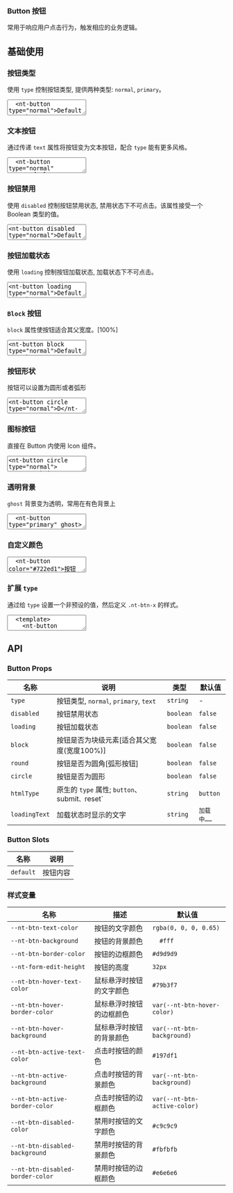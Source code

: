 ### Button 按钮

常用于响应用户点击行为，触发相应的业务逻辑。

## 基础使用

<script setup>
  import { Button } from '../../src'
</script>

### 按钮类型

使用 `type` 控制按钮类型, 提供两种类型: `normal`, `primary`。

<ClientOnly>
  <CodePreview>
  <textarea lang="vue-html">
  <nt-button type="normal">Default</nt-button>
  <nt-button type="primary" class="ml-10">Primary</nt-button>
  </textarea>
  </CodePreview>
</ClientOnly>

### 文本按钮

通过传递 `text` 属性将按钮变为文本按钮，配合 `type` 能有更多风格。

<ClientOnly>
  <CodePreview>
  <textarea lang="vue-html">
  <nt-button type="normal" text>Default</nt-button>
  <nt-button type="primary" text class="ml-10">Primary</nt-button>
  </textarea>
  </CodePreview>
</ClientOnly>

### 按钮禁用

使用 `disabled` 控制按钮禁用状态, 禁用状态下不可点击。该属性接受一个 Boolean 类型的值。

<ClientOnly><CodePreview>
<textarea lang="vue-html">
<nt-button disabled type="normal">Default</nt-button>
<nt-button type="text" class="ml-10" disabled>Text</nt-button>
</textarea>
</CodePreview></ClientOnly>

### 按钮加载状态

使用 `loading` 控制按钮加载状态, 加载状态下不可点击。

<ClientOnly><CodePreview>
<textarea lang="vue-html">
<nt-button loading type="normal">Default</nt-button>
<nt-button type="primary" loading class="ml-10">Primary</nt-button>
</textarea>
</CodePreview></ClientOnly>

### `Block` 按钮

`block` 属性使按钮适合其父宽度。[100%]

<ClientOnly><CodePreview>
<textarea lang="vue-html">
<nt-button block type="normal">Default</nt-button>
<nt-button type="primary" block class="mt-15">Text</nt-button>
</textarea>
</CodePreview></ClientOnly>

### 按钮形状

按钮可以设置为圆形或者弧形

<ClientOnly><CodePreview>
<textarea lang="vue-html">
<nt-button circle type="normal">D</nt-button>
<nt-button type="primary" round class="ml-10">Text</nt-button>
</textarea>
</CodePreview></ClientOnly>

### 图标按钮

直接在 Button 内使用 Icon 组件。

<ClientOnly><CodePreview>
<textarea lang="vue-html">
<nt-button circle type="normal">
<nt-search-icon></nt-search-icon>
</nt-button>
<nt-button type="primary" round class="ml-10">
<nt-search-icon></nt-search-icon>
<span>Search</span>
</nt-button>
</textarea>
</CodePreview></ClientOnly>

### 透明背景

`ghost` 背景变为透明，常用在有色背景上

<ClientOnly>
  <CodePreview>
  <textarea lang="vue-html">
  <nt-button type="primary" ghost>透明按钮</nt-button>
  </textarea>
  </CodePreview>
</ClientOnly>

### 自定义颜色

<ClientOnly>
  <CodePreview>
  <textarea lang="vue-html">
  <nt-button color="#722ed1">按钮</nt-button>
  <nt-button color="#eb2f96" ghost class="ml-10">按钮</nt-button>
  <nt-button color="#4998f4" text class="ml-10">按钮</nt-button>
  </textarea>
  </CodePreview>
</ClientOnly>

### 扩展 `type`

通过给 `type` 设置一个非预设的值，然后定义 `.nt-btn-x` 的样式。

<ClientOnly>
  <CodePreview>
  <textarea lang="vue">
  <template>
    <nt-button type="blue">蓝色按钮</nt-button>
    <nt-button type="gradient" class="ml-10">渐变按钮</nt-button>
  </template>
  <style>
    .nt-btn-blue {
      --nt-btn-border-color: #1677ff;
      --nt-btn-hover-border-color: #4096ff;
      --nt-btn-active-border-color: #0958d9;
    }
    .nt-btn-gradient {
      border: none;
      --nt-btn-color: #389e0d;
      --nt-btn-active-color: #0fd850;
      --nt-btn-background: linear-gradient(90deg, #0fd850 0%, #f9f047 100%);
      --nt-btn-hover-background: linear-gradient(90deg, #2af06a 0%, #fbf478 100%);
      --nt-btn-active-background: linear-gradient(90deg, #0a9036 0%, #ece008 100%);
    }
  </style>
  </textarea>
  <template #preview>
    <Button type="blue">蓝色按钮</Button>
    <Button type="gradient" class="ml-10">渐变按钮</Button>
  </template>
  </CodePreview>
</ClientOnly>

## API

### Button Props

| 名称          | 说明                                           | 类型      | 默认值     |
| ------------- | ---------------------------------------------- | --------- | ---------- |
| `type`        | 按钮类型, `normal`, `primary`, `text`          | `string`  | -          |
| `disabled`    | 按钮禁用状态                                   | `boolean` | `false`    |
| `loading`     | 按钮加载状态                                   | `boolean` | `false`    |
| `block`       | 按钮是否为块级元素[适合其父宽度(宽度100%)]     | `boolean` | `false`    |
| `round`       | 按钮是否为圆角[弧形按钮]                       | `boolean` | `false`    |
| `circle`      | 按钮是否为圆形                                 | `boolean` | `false`    |
| `htmlType`    | 原生的 `type` 属性; `button`、submit`、`reset` | `string`  | `button`   |
| `loadingText` | 加载状态时显示的文字                           | `string`  | `加载中……` |

### Button Slots

| 名称      | 说明     |
| --------- | -------- |
| `default` | 按钮内容 |

### 样式变量

| 名称                             | 描述                     | 默认值                       |
| -------------------------------- | ------------------------ | ---------------------------- |
| `--nt-btn-text-color`            | 按钮的文字颜色           | `rgba(0, 0, 0, 0.65)`        |
| `--nt-btn-background`            | 按钮的背景颜色           | `	#fff`                       |
| `--nt-btn-border-color`          | 按钮的边框颜色           | `#d9d9d9`                    |
| `--nt-form-edit-height`          | 按钮的高度               | `32px`                       |
| `--nt-btn-hover-text-color`      | 鼠标悬浮时按钮的文字颜色 | `#79b3f7`                    |
| `--nt-btn-hover-border-color`    | 鼠标悬浮时按钮的边框颜色 | `var(--nt-btn-hover-color)`  |
| `--nt-btn-hover-background`      | 鼠标悬浮时按钮的背景颜色 | `var(--nt-btn-background)`   |
| `--nt-btn-active-text-color`     | 点击时按钮的颜色         | `#197df1`                    |
| `--nt-btn-active-background`     | 点击时按钮的背景颜色     | `var(--nt-btn-background)`   |
| `--nt-btn-active-border-color`   | 点击时按钮的边框颜色     | `var(--nt-btn-active-color)` |
| `--nt-btn-disabled-color`        | 禁用时按钮的文字颜色     | `#c9c9c9`                    |
| `--nt-btn-disabled-background`   | 禁用时按钮的背景颜色     | `#fbfbfb`                    |
| `--nt-btn-disabled-border-color` | 禁用时按钮的边框颜色     | `#e6e6e6`                    |
